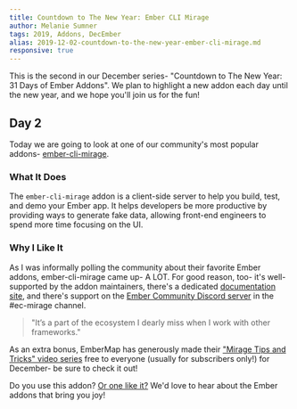 ```yaml
---
title: Countdown to The New Year: Ember CLI Mirage
author: Melanie Sumner
tags: 2019, Addons, DecEmber
alias: 2019-12-02-countdown-to-the-new-year-ember-cli-mirage.md
responsive: true
---
```


This is the second in our December series- "Countdown to The New Year: 31 Days of Ember Addons".  We plan to highlight a new addon each day until the new year, and we hope you'll join us for the fun! 

## Day 2

Today we are going to look at one of our community's most popular addons- [ember-cli-mirage](https://emberobserver.com/addons/ember-cli-mirage). 

### What It Does

The `ember-cli-mirage` addon is a client-side server to help you build, test, and demo your Ember app. It helps developers be more productive by providing ways to generate fake data, allowing front-end engineers to spend more time focusing on the UI. 

### Why I Like It

As I was informally polling the community about their favorite Ember addons, ember-cli-mirage came up- A LOT. For good reason, too- it's well-supported by the addon maintainers, there's a dedicated [documentation site](https://www.ember-cli-mirage.com/), and there's support on the [Ember Community Discord server](https://discord.gg/emberjs) in the #ec-mirage channel. 

> "It’s a part of the ecosystem I dearly miss when I work with other frameworks."

As an extra bonus, EmberMap has generously made their ["Mirage Tips and Tricks" video series](https://embermap.com/topics/mirage-tips-and-tricks) free to everyone (usually for subscribers only!) for December- be sure to check it out! 

Do you use this addon? [Or one like it?](https://emberobserver.com/categories/mocking,-fixtures,-and-factories) We'd love to hear about the Ember addons that bring you joy!
